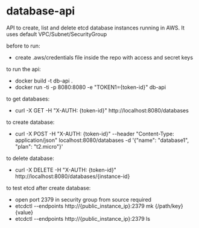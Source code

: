 # database-api

API to create, list and delete etcd database instances running in AWS. It uses default VPC/Subnet/SecurityGroup

before to run:
- create .aws/credentials file inside the repo with access and secret keys 

to run the api:
- docker build -t db-api .
- docker run -ti -p 8080:8080 -e "TOKEN1={token-id}" db-api

to get databases:
- curl -X GET -H "X-AUTH: {token-id}" http://localhost:8080/databases

to create database:
- curl -X POST -H "X-AUTH: {token-id}" --header "Content-Type: application/json" localhost:8080/databases -d '{"name": "database1", "plan": "t2.micro"}'

to delete database:
- curl -X DELETE -H "X-AUTH: {token-id}" http://localhost:8080/databases/{instance-id}

to test etcd after create database:
- open port 2379 in security group from source required
- etcdctl --endpoints http://{public_instance_ip}:2379 mk {/path/key} {value}
- etcdctl --endpoints http://{public_instance_ip}:2379 ls


